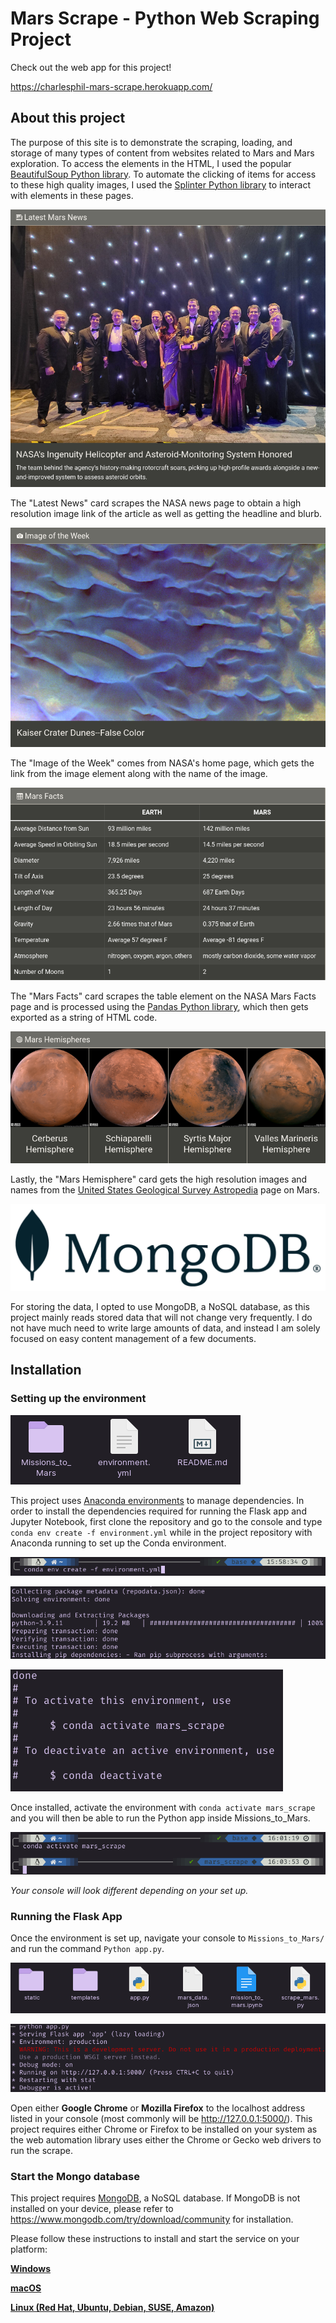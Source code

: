 # Mars Scrape - Python Web Scraping Project

Check out the web app for this project!

<https://charlesphil-mars-scrape.herokuapp.com/>

## About this project

The purpose of this site is to demonstrate the scraping, loading, and storage of many types of content from websites related to Mars and Mars exploration. To access the elements in the HTML, I used the popular [BeautifulSoup Python library](https://www.crummy.com/software/BeautifulSoup/bs4/doc/). To automate the clicking of items for access to these high quality images, I used the [Splinter Python library](https://splinter.readthedocs.io/en/latest/) to interact with elements in these pages.

![Latest News](images/latestnews.png)

The "Latest News" card scrapes the NASA news page to obtain a high resolution image link of the article as well as getting the headline and blurb.

![Image of the Week](images/iotw.png)

The "Image of the Week" comes from NASA's home page, which gets the link from the image element along with the name of the image.

![Mars Facts](images/marsfacts.png)

The "Mars Facts" card scrapes the table element on the NASA Mars Facts page and is processed using the [Pandas Python library](https://pandas.pydata.org/), which then gets exported as a string of HTML code.

![Mars Hemispheres](images/marshemispheres.png)

Lastly, the "Mars Hemisphere" card gets the high resolution images and names from the [United States Geological Survey Astropedia](https://astrogeology.usgs.gov/search/results?q=hemisphere+enhanced&k1=target&v1=Mars) page on Mars.

![MongoDB Logo](images/mongodblogo.png)

For storing the data, I opted to use MongoDB, a NoSQL database, as this project mainly reads stored data that will not change very frequently. I do not have much need to write large amounts of data, and instead I am solely focused on easy content management of a few documents.

## Installation

### Setting up the environment

![Environment File](images/environment.png)

This project uses [Anaconda environments](https://docs.conda.io/projects/conda/en/latest/user-guide/tasks/manage-environments.html) to manage dependencies. In order to install the dependencies required for running the Flask app and Jupyter Notebook, first clone the repository and go to the console and type `conda env create -f environment.yml` while in the project repository with Anaconda running to set up the Conda environment.

![Create Command](images/command.png)

![Installing Environment](images/installing.png)

![Conda Activate](images/activate.png)

Once installed, activate the environment with `conda activate mars_scrape` and you will then be able to run the Python app inside Missions_to_Mars.

![Finished Installation](images/finishedinstallation.png)

*Your console will look different depending on your set up.*

### Running the Flask App

Once the environment is set up, navigate your console to `Missions_to_Mars/` and run the command `Python app.py`.

![App Folder](images/appfolder.png)

![Running the App](images/runningapp.png)

Open either **Google Chrome** or **Mozilla Firefox** to the localhost address listed in your console (most commonly will be <http://127.0.0.1:5000/>). This project requires either Chrome or Firefox to be installed on your system as the web automation library uses either the Chrome or Gecko web drivers to run the scrape.

### Start the Mongo database

This project requires [MongoDB](https://www.mongodb.com/), a NoSQL database. If MongoDB is not installed on your device, please refer to <https://www.mongodb.com/try/download/community> for installation.

Please follow these instructions to install and start the service on your platform:

**[Windows](https://www.mongodb.com/docs/manual/tutorial/install-mongodb-on-windows/)**

**[macOS](https://www.mongodb.com/docs/manual/tutorial/install-mongodb-on-os-x/)**

**[Linux (Red Hat, Ubuntu, Debian, SUSE, Amazon)](https://www.mongodb.com/docs/manual/administration/install-on-linux/)**
